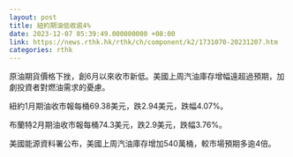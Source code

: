 ```yaml
---
layout: post
title: 紐約期油低收逾4%
date: 2023-12-07 05:39:49.000000000 +08:00
link: https://news.rthk.hk/rthk/ch/component/k2/1731070-20231207.htm
categories: rthk
---
```


原油期貨價格下挫，創6月以來收市新低。美國上周汽油庫存增幅遠超過預期，加劇投資者對燃油需求的憂慮。

紐約1月期油收市報每桶69.38美元，跌2.94美元，跌幅4.07%。

布蘭特2月期油收市報每桶74.3美元，跌2.9美元，跌幅3.76%。

美國能源資料署公布，美國上周汽油庫存增加540萬桶，較市場預期多逾4倍。
